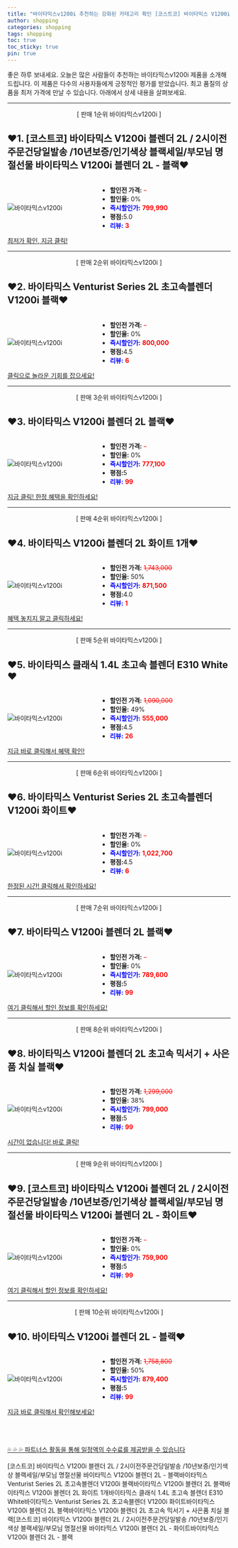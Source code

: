 ```yaml
---
title: "바이타믹스v1200i 추천하는 강화된 카테고리 확인 [코스트코] 바이타믹스 V1200i 블렌더 2L"
author: shopping
categories: shopping
tags: shopping
toc: true
toc_sticky: true
pin: true
---
```

좋은 하루 보내세요. 오늘은 많은 사람들이 추천하는 바이타믹스v1200i 제품을 소개해드립니다. 이 제품은 다수의 사용자들에게 긍정적인 평가를 받았습니다. 최고 품질의 상품을 최저 가격에 만날 수 있습니다. 아래에서 상세 내용을 살펴보세요.

---
<p class="toplist" style="margin: 0 auto; display: block; width: fit-content;">[ 판매 1순위 바이타믹스v1200i ]</p>

<h2><strong>❤️1. [코스트코] 바이타믹스 V1200i 블렌더 2L / 2시이전주문건당일발송 /10년보증/인기색상 블랙세일/부모님 명절선물 바이타믹스 V1200i 블렌더 2L - 블랙❤️</strong></h2>

<div style="display: flex; align-items: center;">
    <div style="flex: 0.4;">
        <img src="https://thumbnail6.coupangcdn.com/thumbnails/remote/230x230ex/image/vendor_inventory/835b/85bd0a197aa841fa692d2a0293385584c646f1951887e17af40690518772.jpg" alt="바이타믹스v1200i" style="max-width: 100%;">
    </div>
    <div style="flex: 0.6; margin-left: 10px;">
        <ul>
            <li><strong>할인전 가격:</strong> <del style="color: red;">-</del></li>
            <li><strong>할인율:</strong> 0%</li>
            <li><span style='color:blue'><strong>즉시할인가:</strong></span> <span style='color:red'><strong>799,990</strong></span></li>
            <li><strong>평점:</strong>5.0</li>
            <li><span style='color:blue'><strong>리뷰:</strong></span> <span style='color:red'><strong>3</strong></span></li>
        </ul>
    </div>
</div>
<div class="center">
    <a href="https://William4Davisa.github.io?lptag=AF9450613&subid=githubio&pageKey=7116786575&traceid=V0-153&itemId=17807750274&vendorItemId=71154245608" class="myButton">
        최저가 확인, 지금 클릭!
    </a>
</div>


---
<p class="toplist" style="margin: 0 auto; display: block; width: fit-content;">[ 판매 2순위 바이타믹스v1200i ]</p>

<h2><strong>❤️2. 바이타믹스 Venturist Series 2L 초고속블렌더 V1200i 블랙❤️</strong></h2>

<div style="display: flex; align-items: center;">
    <div style="flex: 0.4;">
        <img src="https://thumbnail7.coupangcdn.com/thumbnails/remote/230x230ex/image/vendor_inventory/bb20/5b2ff356c29f66126662307ad083b0addef7570a2f3317c5d22152c8203e.jpg" alt="바이타믹스v1200i" style="max-width: 100%;">
    </div>
    <div style="flex: 0.6; margin-left: 10px;">
        <ul>
            <li><strong>할인전 가격:</strong> <del style="color: red;">-</del></li>
            <li><strong>할인율:</strong> 0%</li>
            <li><span style='color:blue'><strong>즉시할인가:</strong></span> <span style='color:red'><strong>800,000</strong></span></li>
            <li><strong>평점:</strong>4.5</li>
            <li><span style='color:blue'><strong>리뷰:</strong></span> <span style='color:red'><strong>6</strong></span></li>
        </ul>
    </div>
</div>
<div class="center">
    <a href="https://William4Davisa.github.io?lptag=AF9450613&subid=githubio&pageKey=281301903&traceid=V0-153&itemId=893028817&vendorItemId=84676185780" class="myButton">
        클릭으로 놀라운 기회를 잡으세요!
    </a>
</div>


---
<p class="toplist" style="margin: 0 auto; display: block; width: fit-content;">[ 판매 3순위 바이타믹스v1200i ]</p>

<h2><strong>❤️3. 바이타믹스 V1200i 블렌더 2L 블랙❤️</strong></h2>

<div style="display: flex; align-items: center;">
    <div style="flex: 0.4;">
        <img src="https://thumbnail8.coupangcdn.com/thumbnails/remote/230x230ex/image/vendor_inventory/b51a/0103bcc0cf4ea6d895d7f8ae836d7c2ec331b2be37a1940af4022478abeb.png" alt="바이타믹스v1200i" style="max-width: 100%;">
    </div>
    <div style="flex: 0.6; margin-left: 10px;">
        <ul>
            <li><strong>할인전 가격:</strong> <del style="color: red;">-</del></li>
            <li><strong>할인율:</strong> 0%</li>
            <li><span style='color:blue'><strong>즉시할인가:</strong></span> <span style='color:red'><strong>777,100</strong></span></li>
            <li><strong>평점:</strong>5</li>
            <li><span style='color:blue'><strong>리뷰:</strong></span> <span style='color:red'><strong>99</strong></span></li>
        </ul>
    </div>
</div>
<div class="center">
    <a href="https://William4Davisa.github.io?lptag=AF9450613&subid=githubio&pageKey=7171399882&traceid=V0-153&itemId=18067992526&vendorItemId=85221452058" class="myButton">
        지금 클릭! 한정 혜택을 확인하세요!
    </a>
</div>


---
<p class="toplist" style="margin: 0 auto; display: block; width: fit-content;">[ 판매 4순위 바이타믹스v1200i ]</p>

<h2><strong>❤️4. 바이타믹스 V1200i 블렌더 2L 화이트 1개❤️</strong></h2>

<div style="display: flex; align-items: center;">
    <div style="flex: 0.4;">
        <img src="https://thumbnail10.coupangcdn.com/thumbnails/remote/230x230ex/image/vendor_inventory/abcc/87a3cba216eeb81aba8e513ec5fdcc4bb70b2805c038c51bbc41c65da23a.jpg" alt="바이타믹스v1200i" style="max-width: 100%;">
    </div>
    <div style="flex: 0.6; margin-left: 10px;">
        <ul>
            <li><strong>할인전 가격:</strong> <del style="color: red;">1,743,000</del></li>
            <li><strong>할인율:</strong> 50%</li>
            <li><span style='color:blue'><strong>즉시할인가:</strong></span> <span style='color:red'><strong>871,500</strong></span></li>
            <li><strong>평점:</strong>4.0</li>
            <li><span style='color:blue'><strong>리뷰:</strong></span> <span style='color:red'><strong>1</strong></span></li>
        </ul>
    </div>
</div>
<div class="center">
    <a href="https://William4Davisa.github.io?lptag=AF9450613&subid=githubio&pageKey=7997865646&traceid=V0-153&itemId=22259021259&vendorItemId=89304743012" class="myButton">
        혜택 놓치지 말고 클릭하세요!
    </a>
</div>


---
<p class="toplist" style="margin: 0 auto; display: block; width: fit-content;">[ 판매 5순위 바이타믹스v1200i ]</p>

<h2><strong>❤️5. 바이타믹스 클래식 1.4L 초고속 블렌더 E310 White❤️</strong></h2>

<div style="display: flex; align-items: center;">
    <div style="flex: 0.4;">
        <img src="https://thumbnail7.coupangcdn.com/thumbnails/remote/230x230ex/image/vendor_inventory/5623/98e391f25bb445add8e5a275c51387cd62d5361ee786fb63cfe221fb3515.jpg" alt="바이타믹스v1200i" style="max-width: 100%;">
    </div>
    <div style="flex: 0.6; margin-left: 10px;">
        <ul>
            <li><strong>할인전 가격:</strong> <del style="color: red;">1,090,000</del></li>
            <li><strong>할인율:</strong> 49%</li>
            <li><span style='color:blue'><strong>즉시할인가:</strong></span> <span style='color:red'><strong>555,000</strong></span></li>
            <li><strong>평점:</strong>4.5</li>
            <li><span style='color:blue'><strong>리뷰:</strong></span> <span style='color:red'><strong>26</strong></span></li>
        </ul>
    </div>
</div>
<div class="center">
    <a href="https://William4Davisa.github.io?lptag=AF9450613&subid=githubio&pageKey=251128059&traceid=V0-153&itemId=792481383&vendorItemId=85718145823" class="myButton">
        지금 바로 클릭해서 혜택 확인!
    </a>
</div>


---
<p class="toplist" style="margin: 0 auto; display: block; width: fit-content;">[ 판매 6순위 바이타믹스v1200i ]</p>

<h2><strong>❤️6. 바이타믹스 Venturist Series 2L 초고속블렌더 V1200i 화이트❤️</strong></h2>

<div style="display: flex; align-items: center;">
    <div style="flex: 0.4;">
        <img src="https://thumbnail9.coupangcdn.com/thumbnails/remote/230x230ex/image/vendor_inventory/4a72/43efc950fadd589783e4ade38d1bc024949b8f4bafc8f84414b56c444a05.jpg" alt="바이타믹스v1200i" style="max-width: 100%;">
    </div>
    <div style="flex: 0.6; margin-left: 10px;">
        <ul>
            <li><strong>할인전 가격:</strong> <del style="color: red;">-</del></li>
            <li><strong>할인율:</strong> 0%</li>
            <li><span style='color:blue'><strong>즉시할인가:</strong></span> <span style='color:red'><strong>1,022,700</strong></span></li>
            <li><strong>평점:</strong>4.5</li>
            <li><span style='color:blue'><strong>리뷰:</strong></span> <span style='color:red'><strong>6</strong></span></li>
        </ul>
    </div>
</div>
<div class="center">
    <a href="https://William4Davisa.github.io?lptag=AF9450613&subid=githubio&pageKey=281301903&traceid=V0-153&itemId=893028824&vendorItemId=87482866744" class="myButton">
        한정된 시간! 클릭해서 확인하세요!
    </a>
</div>


---
<p class="toplist" style="margin: 0 auto; display: block; width: fit-content;">[ 판매 7순위 바이타믹스v1200i ]</p>

<h2><strong>❤️7. 바이타믹스 V1200i 블렌더 2L 블랙❤️</strong></h2>

<div style="display: flex; align-items: center;">
    <div style="flex: 0.4;">
        <img src="https://thumbnail10.coupangcdn.com/thumbnails/remote/230x230ex/image/vendor_inventory/c6b6/dd34d4db22883103fc64670151db8455ddfd2eaae266035d06385a62d7cc.jpg" alt="바이타믹스v1200i" style="max-width: 100%;">
    </div>
    <div style="flex: 0.6; margin-left: 10px;">
        <ul>
            <li><strong>할인전 가격:</strong> <del style="color: red;">-</del></li>
            <li><strong>할인율:</strong> 0%</li>
            <li><span style='color:blue'><strong>즉시할인가:</strong></span> <span style='color:red'><strong>789,600</strong></span></li>
            <li><strong>평점:</strong>5</li>
            <li><span style='color:blue'><strong>리뷰:</strong></span> <span style='color:red'><strong>99</strong></span></li>
        </ul>
    </div>
</div>
<div class="center">
    <a href="https://William4Davisa.github.io?lptag=AF9450613&subid=githubio&pageKey=6497879677&traceid=V0-153&itemId=14293016094&vendorItemId=87954672848" class="myButton">
        여기 클릭해서 할인 정보를 확인하세요!
    </a>
</div>


---
<p class="toplist" style="margin: 0 auto; display: block; width: fit-content;">[ 판매 8순위 바이타믹스v1200i ]</p>

<h2><strong>❤️8. 바이타믹스 V1200i 블렌더 2L 초고속 믹서기 + 사은품 치실 블랙❤️</strong></h2>

<div style="display: flex; align-items: center;">
    <div style="flex: 0.4;">
        <img src="https://thumbnail6.coupangcdn.com/thumbnails/remote/230x230ex/image/vendor_inventory/8863/e9402f89b446cf59495ca18e00de04c0dea4b62a352b3f5bb2124b849178.jpg" alt="바이타믹스v1200i" style="max-width: 100%;">
    </div>
    <div style="flex: 0.6; margin-left: 10px;">
        <ul>
            <li><strong>할인전 가격:</strong> <del style="color: red;">1,299,000</del></li>
            <li><strong>할인율:</strong> 38%</li>
            <li><span style='color:blue'><strong>즉시할인가:</strong></span> <span style='color:red'><strong>799,000</strong></span></li>
            <li><strong>평점:</strong>5</li>
            <li><span style='color:blue'><strong>리뷰:</strong></span> <span style='color:red'><strong>99</strong></span></li>
        </ul>
    </div>
</div>
<div class="center">
    <a href="https://William4Davisa.github.io?lptag=AF9450613&subid=githubio&pageKey=7670431569&traceid=V0-153&itemId=20460316052&vendorItemId=87540047197" class="myButton">
        시간이 없습니다! 바로 클릭!
    </a>
</div>


---
<p class="toplist" style="margin: 0 auto; display: block; width: fit-content;">[ 판매 9순위 바이타믹스v1200i ]</p>

<h2><strong>❤️9. [코스트코] 바이타믹스 V1200i 블렌더 2L / 2시이전주문건당일발송 /10년보증/인기색상 블랙세일/부모님 명절선물 바이타믹스 V1200i 블렌더 2L - 화이트❤️</strong></h2>

<div style="display: flex; align-items: center;">
    <div style="flex: 0.4;">
        <img src="https://thumbnail10.coupangcdn.com/thumbnails/remote/230x230ex/image/vendor_inventory/bb66/beae23f1c7a054a4d8c9b6326f9c86d178793a92eb403aa46092628450b3.jpg" alt="바이타믹스v1200i" style="max-width: 100%;">
    </div>
    <div style="flex: 0.6; margin-left: 10px;">
        <ul>
            <li><strong>할인전 가격:</strong> <del style="color: red;">-</del></li>
            <li><strong>할인율:</strong> 0%</li>
            <li><span style='color:blue'><strong>즉시할인가:</strong></span> <span style='color:red'><strong>759,900</strong></span></li>
            <li><strong>평점:</strong>5</li>
            <li><span style='color:blue'><strong>리뷰:</strong></span> <span style='color:red'><strong>99</strong></span></li>
        </ul>
    </div>
</div>
<div class="center">
    <a href="https://William4Davisa.github.io?lptag=AF9450613&subid=githubio&pageKey=5791916379&traceid=V0-153&itemId=9904976386&vendorItemId=71154245612" class="myButton">
        여기 클릭해서 할인 정보를 확인하세요!
    </a>
</div>


---
<p class="toplist" style="margin: 0 auto; display: block; width: fit-content;">[ 판매 10순위 바이타믹스v1200i ]</p>

<h2><strong>❤️10. 바이타믹스 V1200i 블렌더 2L - 블랙❤️</strong></h2>

<div style="display: flex; align-items: center;">
    <div style="flex: 0.4;">
        <img src="https://thumbnail8.coupangcdn.com/thumbnails/remote/230x230ex/image/vendor_inventory/7478/f1e8b25d3bd7dc0c8e9fe5cc302538bdb717433c0f0a98d58ae6cc6a01c8.jpg" alt="바이타믹스v1200i" style="max-width: 100%;">
    </div>
    <div style="flex: 0.6; margin-left: 10px;">
        <ul>
            <li><strong>할인전 가격:</strong> <del style="color: red;">1,758,800</del></li>
            <li><strong>할인율:</strong> 50%</li>
            <li><span style='color:blue'><strong>즉시할인가:</strong></span> <span style='color:red'><strong>879,400</strong></span></li>
            <li><strong>평점:</strong>5</li>
            <li><span style='color:blue'><strong>리뷰:</strong></span> <span style='color:red'><strong>99</strong></span></li>
        </ul>
    </div>
</div>
<div class="center">
    <a href="https://William4Davisa.github.io?lptag=AF9450613&subid=githubio&pageKey=8220124860&traceid=V0-153&itemId=23624410364&vendorItemId=90681014237" class="myButton">
        지금 바로 클릭해서 확인해보세요!
    </a>
</div>

<br><br><br>[💦 💦 💦 파트너스 활동을 통해 일정액의 수수료를 제공받을 수 있습니다](https://link.coupang.com/a/bcpT2c)<br><br>[코스트코] 바이타믹스 V1200i 블렌더 2L / 2시이전주문건당일발송 /10년보증/인기색상 블랙세일/부모님 명절선물 바이타믹스 V1200i 블렌더 2L - 블랙바이타믹스 Venturist Series 2L 초고속블렌더 V1200i 블랙바이타믹스 V1200i 블렌더 2L 블랙바이타믹스 V1200i 블렌더 2L 화이트 1개바이타믹스 클래식 1.4L 초고속 블렌더 E310 White바이타믹스 Venturist Series 2L 초고속블렌더 V1200i 화이트바이타믹스 V1200i 블렌더 2L 블랙바이타믹스 V1200i 블렌더 2L 초고속 믹서기 + 사은품 치실 블랙[코스트코] 바이타믹스 V1200i 블렌더 2L / 2시이전주문건당일발송 /10년보증/인기색상 블랙세일/부모님 명절선물 바이타믹스 V1200i 블렌더 2L - 화이트바이타믹스 V1200i 블렌더 2L - 블랙
